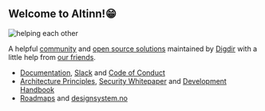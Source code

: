 ##  Welcome to Altinn!😁

![helping each other](https://github.com/Altinn/.github/assets/6088624/bf887130-68ae-45f7-ad5a-0fbb4492bb07)

A helpful [community](https://docs.altinn.studio/community) and [open source solutions](https://github.com/orgs/Altinn/repositories)
maintained by [Digdir](https://www.digdir.no/digdir/about-norwegian-digitalisation-agency/887) with a little help from [our friends](https://www.altinn.no/en/about-altinn/the-altinn-co-operation/).

- [Documentation](https://docs.altinn.studio/), [Slack](https://digdir-samarbeid.slack.com) and [Code of Conduct](https://github.com/Altinn/.github/blob/main/CODE_OF_CONDUCT.md)
- [Architecture Principles](https://docs.altinn.studio/principles/), [Security Whitepaper](https://docs.altinn.studio/security/) and [Development Handbook](https://docs.altinn.studio/community/contributing/handbook/)
- [Roadmaps](https://github.com/digdir/roadmap) and [designsystem.no](https://designsystem.no)
